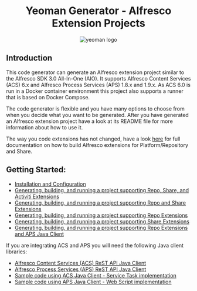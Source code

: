 <h1 align="center">Yeoman Generator - Alfresco Extension Projects</h1>
<p align="center">
  <img title="yeoman generator" src='https://github.com/yeoman/media/blob/master/optimized/yeoman-150x150-opaque.png' alt='yeoman logo'  />
</p>

## Introduction
This code generator can generate an Alfresco extension project similar to the Alfresco SDK 3.0 All-In-One (AIO).
It supports Alfresco Content Services (ACS) 6.x and Alfresco Process Services (APS) 1.8.x and 1.9.x. As ACS 6.0 is run
in a Docker container environment this project also supports a runner that is based on Docker Compose.

The code generator is flexible and you have many options to choose from when you decide what you want to be 
generated. After you have generated an Alfresco extension project have a look at its
README file for more information about how to use it.

The way you code extensions has not changed, have a look [here](https://docs.alfresco.com/6.0/concepts/dev-for-developers.html) for full documentation on how to build
Alfresco extensions for Platform/Repository and Share.
 
 
## Getting Started:

- [Installation and Configuration](docs/installation-and-configuration.md) 
- [Generating, building, and running a project supporting Repo, Share, and Activiti Extensions](docs/generating-repo-and-share-and-activiti-extension-project.md) 
- [Generating, building, and running a project supporting Repo and Share Extensions](docs/generating-repo-and-share-extension-project.md) 
- [Generating, building, and running a project supporting Repo Extensions](docs/generating-repository-extension-project.md) 
- [Generating, building, and running a project supporting Share Extensions](docs/generating-share-extension-project.md)
- [Generating, building, and running a project supporting Repo Extensions and APS Java Client](docs/generating-repository-extension-project-with-support-for-APS-calls.md)

If you are integrating ACS and APS you will need the following Java client libraries:

- [Alfresco Content Services (ACS) ReST API Java Client](https://github.com/gravitonian/acs-rest-api-java-client)
- [Alfresco Process Services (APS) ReST API Java Client](https://github.com/gravitonian/aps-rest-api-java-client) 
- [Sample code using ACS Java Client - Service Task implementation](https://github.com/gravitonian/brutor-sdk/blob/master/generators/app/templates/aio/activiti-extension/src/main/java/com/activiti/extension/bean/CallAcsSpringJavaDelegate.java)
- [Sample code using APS Java Client - Web Script implementation](https://github.com/gravitonian/brutor-sdk/blob/master/generators/app/templates/aio/repo-extension/src/main/java/org/alfresco/tutorial/reposamples/CallApsWebScript.java)



